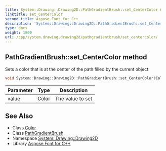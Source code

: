 ```yaml
---
title: System::Drawing::Drawing2D::PathGradientBrush::set_CenterColor method
linktitle: set_CenterColor
second_title: Aspose.Font for C++
description: 'System::Drawing::Drawing2D::PathGradientBrush::set_CenterColor method. Sets a color that is at the center of the path filled by the current object in C++.'
type: docs
weight: 1800
url: /cpp/system.drawing.drawing2d/pathgradientbrush/set_centercolor/
---
```

## PathGradientBrush::set_CenterColor method


Sets a color that is at the center of the path filled by the current object.

```cpp
void System::Drawing::Drawing2D::PathGradientBrush::set_CenterColor(Color value)
```


| Parameter | Type | Description |
| --- | --- | --- |
| value | Color | The value to set |

## See Also

* Class [Color](../../../system.drawing/color/)
* Class [PathGradientBrush](../)
* Namespace [System::Drawing::Drawing2D](../../)
* Library [Aspose.Font for C++](../../../)
